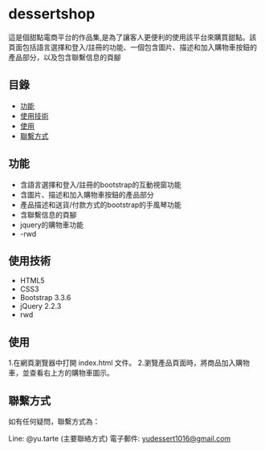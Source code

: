 # dessertshop
這是個甜點電商平台的作品集,是為了讓客人更便利的使用該平台來購買甜點。該頁面包括語言選擇和登入/註冊的功能、一個包含圖片、描述和加入購物車按鈕的產品部分，以及包含聯繫信息的頁腳

## 目錄
- [功能](#功能)
- [使用技術](#使用技術)
- [使用](#使用)
- [聯繫方式](#聯繫方式)

## 功能

- 含語言選擇和登入/註冊的bootstrap的互動視窗功能
- 含圖片、描述和加入購物車按鈕的產品部分
- 產品描述和送貨/付款方式的bootstrap的手風琴功能
- 含聯繫信息的頁腳
- jquery的購物車功能
- -rwd

## 使用技術

- HTML5
- CSS3
- Bootstrap 3.3.6
- jQuery 2.2.3
- rwd

## 使用
1.在網頁瀏覽器中打開 index.html 文件。
2.瀏覽產品頁面時，將商品加入購物車，並查看右上方的購物車圖示。

## 聯繫方式
如有任何疑問，聯繫方式為：

Line: @yu.tarte (主要聯絡方式)
電子郵件: yudessert1016@gmail.com




